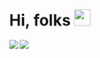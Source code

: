 # Hi, folks <img src="https://raw.githubusercontent.com/MartinHeinz/MartinHeinz/master/wave.gif" width="30px">

<div class="iamges" style="display:flex;flex-direction:row;">
<img align="left" src="https://github-readme-stats.vercel.app/api/?username=Guilherme-Ciano&theme=radical&show_icons=true" />
<img align="center" src="https://github-readme-stats.vercel.app/api/top-langs/?username=Guilherme-Ciano&theme=radical&layout=compact" />
</div>
